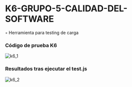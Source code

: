 # K6-GRUPO-5-CALIDAD-DEL-SOFTWARE
◦ Herramienta para testing de carga

### Código de prueba K6
![k6_1](https://github.com/user-attachments/assets/ac29cd70-55ba-4351-9fee-6b37a7d01fc2)



### Resultados tras ejecutar el test.js
![k6_2](https://github.com/user-attachments/assets/0d3c5e90-3b0c-492a-833d-ee1f466d3c28)
